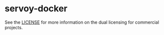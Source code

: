 # servoy-docker

See the [LICENSE](LICENSE.md) for more information on the dual licensing for commercial projects.

